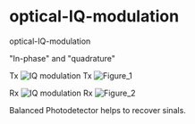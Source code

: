 # optical-IQ-modulation
optical-IQ-modulation

"In-phase" and "quadrature"

Tx
![IQ modulation Tx](https://user-images.githubusercontent.com/30459885/227409185-aaad1899-b9d6-49a9-8ef7-8573ab0213c2.png)
![Figure_1](https://user-images.githubusercontent.com/30459885/227406703-d50cb32a-69f0-4496-801d-df8239573c49.png)

Rx
![IQ modulation Rx](https://user-images.githubusercontent.com/30459885/227144153-19edc3a5-4217-4ba2-99a1-1be4c41dc9d2.png)
![Figure_2](https://user-images.githubusercontent.com/30459885/227406708-cb71eb51-d4c9-421c-9bd3-55e2b5030de5.png)

Balanced Photodetector helps to recover sinals.

